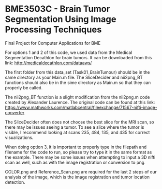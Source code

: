 # BME3503C - Brain Tumor Segmentation Using Image Processing Techniques
Final Project for Computer Applications for BME

For options 1 and 2 of this code, we used data from the Medical Segmentation Decathlon for brain tumors.
It can be downloaded from this link: http://medicaldecathlon.com/dataaws/

The first folder from this data_set (Task01_BrainTumour) should be in the same directory as your Main.m file. The SliceDecider and nii2png_BT functions should also be in the sime directory as Main.m so that they can properly be called. 

The nii2png_BT function is a slight modification from the nii2png.m code created by Alexander Laurence.
The original code can be found at this link: https://www.mathworks.com/matlabcentral/fileexchange/71567-nifti-image-converter

The SliceDecider often does not choose the best slice for the MRI scan, so there may be issues seeing a tumor. To see a slice where the tumor is visible, I recommend looking at scans 235, 484, 135, and 435 for correct visualizations.

When doing option 3, it is important to properly type in the filepath and filename for the code to run, so please try to type it in the same format as the example. There may be some issues when attempting to input a 3D nifti scan as well, such as with the image registration or conversion to png. 

COLOR.png and Reference_Scan.png are required for the last 2 steps of our analysis of the image, which is the image registration and tumor location detection.
